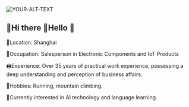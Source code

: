 <picture>
 <source media="(prefers-color-scheme: dark)" srcset="https://store.west-hn.com/wp-content/uploads/2022/04/login-logo.jpg">  
 <source media="(prefers-color-scheme: light)" srcset="https://store.west-hn.com/wp-content/uploads/2022/04/JT_logo.jpg">           
 <img alt="YOUR-ALT-TEXT" src="https://store.west-hn.com/wp-content/uploads/2022/04/JT_logo.jpg"> 
</picture>

## 🥷Hi there 👋Hello 👋


🌆Location: Shanghai

👔Occupation: Salesperson in Electronic Components and IoT Products

🖨Experience: Over 35 years of practical work experience, possessing a deep understanding and perception of business affairs.

🎻Hobbies: Running, mountain climbing. 

🔌Currently interested in AI technology and language learning.
